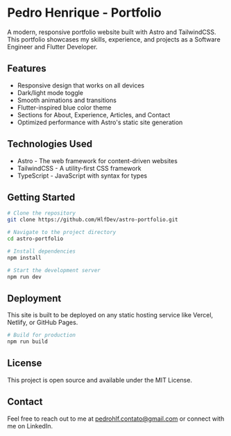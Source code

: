 # Pedro Henrique - Portfolio

A modern, responsive portfolio website built with Astro and TailwindCSS. This portfolio showcases my skills, experience, and projects as a Software Engineer and Flutter Developer.

## Features

* Responsive design that works on all devices
* Dark/light mode toggle
* Smooth animations and transitions
* Flutter-inspired blue color theme
* Sections for About, Experience, Articles, and Contact
* Optimized performance with Astro's static site generation

## Technologies Used

* Astro - The web framework for content-driven websites
* TailwindCSS - A utility-first CSS framework
* TypeScript - JavaScript with syntax for types

## Getting Started

```bash
# Clone the repository
git clone https://github.com/HlfDev/astro-portfolio.git

# Navigate to the project directory
cd astro-portfolio

# Install dependencies
npm install

# Start the development server
npm run dev
```

## Deployment

This site is built to be deployed on any static hosting service like Vercel, Netlify, or GitHub Pages.

```bash
# Build for production
npm run build
```

## License

This project is open source and available under the MIT License.

## Contact

Feel free to reach out to me at pedrohlf.contato@gmail.com or connect with me on LinkedIn.
